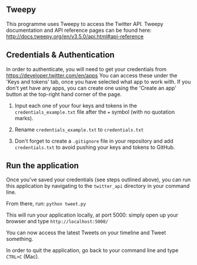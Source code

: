 ## Tweepy

This programme uses Tweepy to access the Twitter API. Tweepy documentation and API reference pages can be found here: http://docs.tweepy.org/en/v3.5.0/api.html#api-reference

## Credentials & Authentication

In order to authenticate, you will need to get your credentials from https://developer.twitter.com/en/apps You can access these under the 'Keys and tokens' tab, once you have selected what app to work with. If you don't yet have any apps, you can create one using the 'Create an app' button at the top-right hand corner of the page.

1. Input each one of your four keys and tokens in the `credentials_example.txt` file after the `=` symbol (with no quotation marks).

2. Rename `credentials_example.txt` to `credentials.txt`

3. Don't forget to create a `.gitignore` file in your repository and add `credentials.txt` to avoid pushing your keys and tokens to GitHub.

## Run the application

Once you've saved your credentials (see steps outlined above), you can run this application by navigating to the `twitter_api` directory in your command line. 

From there, run: `python tweet.py`

This will run your application locally, at port 5000: simply open up your browser and type `http://localhost:5000/`

You can now access the latest Tweets on your timeline and Tweet something.

In order to quit the application, go back to your command line and type `CTRL+C` (Mac).
